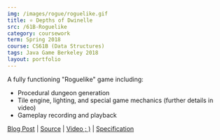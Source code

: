 ```yaml
---
img: /images/rogue/roguelike.gif
title: ⭐ Depths of Dwinelle
src: /61B-Roguelike
category: coursework
term: Spring 2018
course: CS61B (Data Structures)
tags: Java Game Berkeley 2018
layout: portfolio
---
```


A fully functioning "Roguelike" game including:

* Procedural dungeon generation
* Tile engine, lighting, and special game mechanics (further details in video)
* Gameplay recording and playback

[Blog Post](/61B-Roguelike) |
[Source](https://github.com/ckw017/depths/) |
[Video ; )](https://www.youtube.com/watch?v=HFTrWrPsLMQ) |
[Specification](https://sp18.datastructur.es/materials/proj/proj2/proj2)